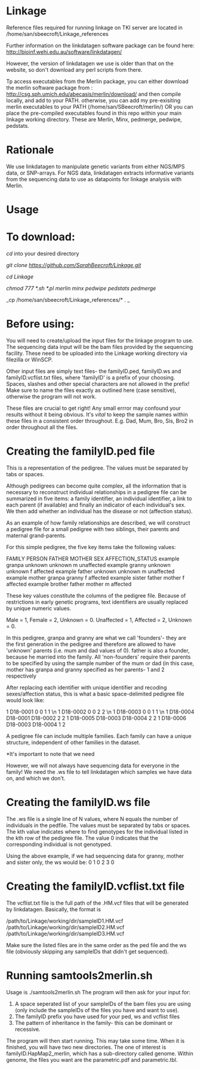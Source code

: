 # Linkage

Reference files required for running linkage on TKI server are located in /home/san/sbeecroft/Linkage_references

Further information on the linkdatagen software package can be found here: 
http://bioinf.wehi.edu.au/software/linkdatagen/

However, the version of linkdatagen we use is older than that on the website, so don't download any perl scripts from there.

Tp access executables from the Merlin package, you can either download the merlin software package from :
http://csg.sph.umich.edu/abecasis/merlin/download/ and then compile locally, and add to your PATH. otherwise, you can add my pre-exisiting merlin executables to your PATH (/home/san/SBeecroft/merlin/) OR you can place the pre-compiled executables found in this repo within your main linkage working directory. These are Merlin, Minx, pedmerge, pedwipe, pedstats. 

# Rationale
We use linkdatagen to manipulate genetic variants from either NGS/MPS data, or SNP-arrays. For NGS data, linkdatagen extracts informative variants from the sequencing data to use as datapoints for linkage analysis with Merlin.

# Usage
# To download:

_cd_ into your desired directory

_git clone https://github.com/SarahBeecroft/Linkage.git_

_cd Linkage_

_chmod 777 *.sh *.pl merlin minx pedwipe pedstats pedmerge_

_cp /home/san/sbeecroft/Linkage_references/* . _

# Before using:
You will need to create/upload the input files for the linkage program to use. The sequencing data input will be the bam files provided by the sequencing facility. These need to be uploaded into the Linkage working directory via filezilla or WinSCP. 

Other input files are simply text files- the familyID.ped, familyID.ws and familyID.vcflist.txt files, where 'familyID' is a prefix of your choosing. Spaces, slashes and other special characters are not allowed in the prefix! Make sure to name the files exactly as outlined here (case sensitive), otherwise the program will not work.  

These files are crucial to get right! Any small errror may confound your results without it being obvious. It's *vital* to keep the sample names within these files in a consistent order throughout. E.g. Dad, Mum, Bro, Sis, Bro2 in order throughout all the files. 

# Creating the familyID.ped file
This is a representation of the pedigree. The values must be separated by tabs or spaces.

Although pedigrees can become quite complex, all the information that is necessary to reconstruct individual relationships in a pedigree file can be summarized in five items: a family identifier, an individual identifier, a link to each parent (if available) and finally an indicator of each individual's sex. We then add whether an individual has the disease or not (affection status). 

As an example of how family relationships are described, we will construct a pedigree file for a small pedigree with two siblings, their parents and maternal grand-parents.

For this simple pedigree, the five key items take the following values:

FAMILY     PERSON   FATHER   MOTHER   SEX   AFFECTION_STATUS
example    granpa   unknown  unknown    m   unaffected
example    granny   unknown  unknown    f   affected
example    father   unknown  unknown    m   unaffected
example    mother   granpa   granny     f   affected
example    sister   father   mother     f   affected
example    brother  father   mother     m   affected

These key values constitute the columns of the pedigree file. Because of restrictions in early genetic programs, text identifiers are usually replaced by unique numeric values. 

Male = 1, Female = 2, Unknown = 0. Unaffected = 1, Affected = 2, Unknown = 0. 

In this pedigree, granpa and granny are what we call 'founders'- they are the first generation in the pedigree and therefore are allowed to have 'unknown' parents (i.e. mum and dad values of 0). father is also a founder, because he married into the family. All 'non-founders' require their parents to be specified by using the sample number of the mum or dad (in this case, mother has granpa and granny specified as her parents- 1 and 2 respectively

After replacing each identifier with unique identifier and recoding sexes/affection status, this is what a basic space-delimited pedigree file would look like:

<contents of basic.ped>
1   D18-0001   0  0  1  1 \n
1   D18-0002   0  0  2  2 \n
1   D18-0003   0  0  1  1 \n
1   D18-0004   D18-0001  D18-0002  2  2
1   D18-0005   D18-0003  D18-0004  2  2
1   D18-0006   D18-0003  D18-0004  1  2
<end of basic.ped>

A pedigree file can include multiple families. Each family can have a unique structure, independent of other families in the dataset. 

*It's important to note that we need 

However, we will not always have sequencing data for everyone in the family! We need the .ws file to tell linkdatagen which samples we have data on, and which we don't. 

# Creating the familyID.ws file
The .ws file is a single line of N values, where N equals the number of individuals in the pedfile. The values must be separated by tabs or spaces. The kth value indicates where to find genotypes for the individual listed in the kth row of the pedigree file. The value  0 indicates that the corresponding individual is not genotyped. 

Using the above example, if we had sequencing data for granny, mother and sister only, the ws would be:
0 1 0 2 3 0

# Creating the familyID.vcflist.txt file
The vcflist.txt file is the full path of the .HM.vcf files that will be generated by linkdatagen. Basically, the format is 

/path/to/Linkage/working/dir/sampleID1.HM.vcf
/path/to/Linkage/working/dir/sampleID2.HM.vcf
/path/to/Linkage/working/dir/sampleID3.HM.vcf

Make sure the listed files are in the same order as the ped file and the ws file (obviously skipping any sampleIDs that didn't get sequenced). 

# Running samtools2merlin.sh
Usage is ./samtools2merlin.sh
The program will then ask for your input for:
1. A space seperated list of your sampleIDs of the bam files you are using (only include the sampleIDs of the files you have and want to use). 
2. The familyID prefix you have used for your ped, ws and vcflist files
3. The pattern of inheritance in the family- this can be dominant or recessive. 

The program will then start running. This may take some time. When it is finished, you will have two new directories. The one of interest is familyID.HapMap2_merlin, which has a sub-directory called genome. Within genome, the files you want are the parametric.pdf and parametric.tbl. 

